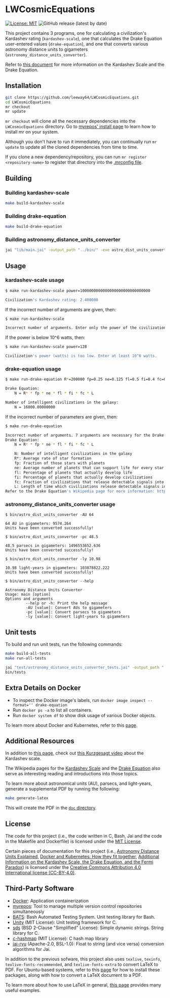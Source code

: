 # LWCosmicEquations

[![License: MIT](https://img.shields.io/badge/License-MIT-yellow.svg)](https://opensource.org/licenses/MIT)
![GitHub release (latest by date)](https://img.shields.io/github/v/release/leeway64/LWCosmicEquations)

This project contains 3 programs, one for calculating a civilization's Kardashev rating
(`kardashev-scale`), one that calculates the Drake Equation user-entered values (`drake-equation`),
and one that converts various astronomy distance units to gigameters
(`astronomy_distance_units_converter`).

Refer to [this document](doc/README.md) for more information on the Kardashev Scale and the Drake
Equation.


## Installation
```bash
git clone https://github.com/leeway64/LWCosmicEquations.git
cd LWCosmicEquations
mr checkout
mr update
```
`mr checkout` will clone all the necessary dependencies into the `LWCosmicEquations` directory. Go
to [myrepos' install page](https://myrepos.branchable.com/install/) to learn how to install mr on your system.

Although you don't have to run it immediately, you can continually run `mr update` to update all
the cloned dependencies from time to time.

If you clone a new dependency/repository, you can run `mr register <repository-name>` to register
that directory into the [.mrconfig file](.mrconfig).


## Building

### Building kardashev-scale

```bash
make build-kardashev-scale
```

### Building drake-equation
```bash
make build-drake-equation
```

### Building astronomy_distance_units_converter
```bash
jai "lib/main.jai" -output_path "../bin/" -exe astro_dist_units_converter -release
```


## Usage

### kardashev-scale usage
```bash
$ make run-kardashev-scale power=1000000000000000000000000000000

Civilization's Kardashev rating: 2.400000
```

If the incorrect number of arguments are given, then:
```bash
$ make run-kardashev-scale

Incorrect number of arguments. Enter only the power of the civilization in watts.
```

If the power is below 10^6 watts, then:
```bash
$ make run-kardashev-scale power=128

Civilization's power (watts) is too low. Enter at least 10^6 watts.
```

### drake-equation usage
```bash
$ make run-drake-equation R*=200000 fp=0.25 ne=0.125 fl=0.5 fi=0.4 fc=0.2 L=64

Drake Equation:
	N = R* * fp * ne * fl * fi * fc * L

Number of intelligent civilizations in the galaxy:
	N = 16000.00000000
```


If the incorrect number of parameters are given, then:
```bash
$ make run-drake-equation

Incorrect number of arguments. 7 arguments are necessary for the Drake Equation:
Drake Equation:
	N = R* * fp * ne * fl * fi * fc * L

	N: Number of intelligent civilizations in the galaxy
	R*: Average rate of star formation
	fp: Fraction of those stars with planets
	ne: Average number of planets that can support life for every star that has planets
	fl: Percentage of planets that actually develop life
	fi: Percentage of planets that actually develop civilizations
	fc: Fraction of civilizations that release detectable signals into space
	L: Length of time which civilizations release detectable signals into space
Refer to the Drake Equation's Wikipedia page for more information: https://en.wikipedia.org/wiki/Drake_equation#Equation
```

### astronomy_distance_units_converter usage
```text
$ bin/astro_dist_units_converter -AU 64

64 AU in gigameters: 9574.264
Units have been converted successfully!

$ bin/astro_dist_units_converter -pc 48.5

48.5 parsecs in gigameters: 1496553652.636
Units have been converted successfully!

$ bin/astro_dist_units_converter -ly 10.98

10.98 light-years in gigameters: 103878822.222
Units have been converted successfully!

$ bin/astro_dist_units_converter --help

Astronomy Distance Units Converter
Usage: main [option]
Options and arguments
         --help or -h: Print the help message
         -AU [value]: Convert AUs to gigameters
         -pc [value]: Convert parsecs to gigameters
         -ly [value]: Convert light-years to gigameters
```


## Unit tests
To build and run unit tests, run the following commands:
```bash
make build-all-tests
make run-all-tests

jai "test/astronomy_distance_units_converter_tests.jai" -output_path "../bin/" -exe tests -release
bin/tests
```


## Extra Details on Docker
- To inspect the Docker image's labels, run `docker image inspect --format='' drake-equation`
- Run `docker ps -a` to list all containers.
- Run `docker system df` to show disk usage of various Docker objects.

To learn more about Docker and Kubernetes, refer to this [page](doc/docker-kubernetes-info.asciidoc).


## Additional Resources
In addition to [this page](doc/README.md), check out
[this Kurzgesagt video](https://www.youtube.com/watch?v=rhFK5_Nx9xY) about the Kardashev scale.

The Wikipedia pages for the [Kardashev Scale](https://en.wikipedia.org/wiki/Kardashev_scale) and
the [Drake Equation](https://en.wikipedia.org/wiki/Drake_equation) also serve as interesting
reading and introductions into those topics.

To learn more about astronomical units (AU), parsecs, and light-years, generate a supplemental PDF by
running the following:
```bash
make generate-latex
```
This will create the PDF in the [`doc` directory](doc).


## License
The code for this project (i.e., the code written in C, Bash, Jai and the code in the Makefile and
Dockerfile) is licensed under the [MIT License](LICENSE-CODE.txt).

Certain pieces of documentation for this project (i.e., [Astronomy Distance Units Explained](doc/astronomy-units.tex),
[Docker and Kubernetes: How they fit together](doc/docker-kubernetes-info.asciidoc),
[Additional Information on the Kardashev Scale, the Drake Equation, and the Fermi Paradox](doc/README.md))
is licensed under the [Creative Commons Attribution 4.0 International license (CC-BY-4.0)](LICENSE.txt).


## Third-Party Software
- [Docker](https://www.docker.com/): Application containerization
- [myrepos](https://myrepos.branchable.com/): Tool to manage multiple version control repositories simultaneously
- [BATS](https://github.com/bats-core/bats-core): Bash Automated Testing System. Unit testing
library for Bash.
- [Unity](https://github.com/ThrowTheSwitch/Unity) (MIT License): Unit testing framework for C.
- [sds](https://github.com/antirez/sds) (BSD 2-Clause "Simplified" License): Simple dynamic
strings. String library for C.
- [c-hashmap](https://github.com/Mashpoe/c-hashmap) (MIT License): C hash map library
- [jai-ryu](https://github.com/ostef/jai-ryu) (Apache-2.0, BSL-1.0): Float to string (and vice versa)
conversion algorithms for Jai.

In addition to the previous sofware, this project also uses `texlive`, `texinfo`,
`texlive-fonts-recommended`, and `texlive-fonts-extra` to convert LaTeX to PDF. For Ubuntu-based
systems, refer to this [page](https://linuxhint.com/convert-tex-latex-file-to-pdf/) for how to
install these packages, along with how to convert a LaTeX document to a PDF.

To learn more about how to use LaTeX in general, [this page](https://www.overleaf.com/learn/latex/Learn_LaTeX_in_30_minutes)
provides many useful examples.
